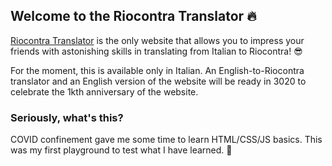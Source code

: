## Welcome to the Riocontra Translator :fire:

[Riocontra Translator](https://spig95.github.io/riocontra-translator/) is the 
only website that allows you to impress your friends with astonishing skills in 
translating from Italian to Riocontra! 
:sunglasses:

For the moment, this is available only in Italian. An English-to-Riocontra 
translator and an English version of the website will be ready in 3020 to 
celebrate the 1kth anniversary of the website.

### Seriously, what's this?

COVID confinement gave me some time to learn HTML/CSS/JS basics. 
This was my first playground to test what I have learned. :metal:

